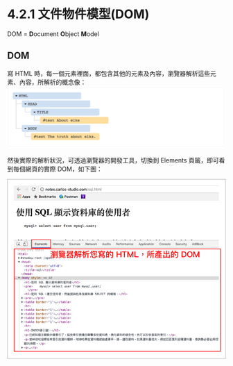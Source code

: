 # 4.2.1 文件物件模型\(DOM\)

DOM = **D**ocument **O**bject **M**odel

## DOM

寫 HTML 時，每一個元素裡面，都包含其他的元素及內容，瀏覽器解析這些元素、內容，所解析的概念像：![](/assets/dom_tree.png)

然後實際的解析狀況，可透過瀏覽器的開發工具，切換到 Elements 頁籤，即可看到每個網頁的實際 DOM，如下圖：

![](/assets/dom_tree2.png)

